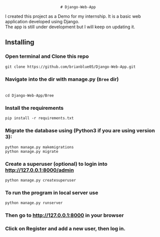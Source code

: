                              # Django-Web-App
I created this project as a Demo for my internship. It is a basic web application developed using Django.<br >
The app is still under development but I will keep on updating it. 


##  Installing
### Open terminal and Clone this repo<br/>
    git clone https://github.com/brianblue05/Django-Web-App.git
### Navigate into the dir with manage.py  (`Bree` dir) <br><br/>
    cd Django-Web-App/Bree
### Install the requirements<br/>
    pip install -r requirements.txt
### Migrate the database using (Python3 if you are using version 3): <br/>
    python manage.py makemigrations
    python manage.py migrate
### Create a superuser (optional) to login into http://127.0.0.1:8000/admin <br/>
    python manage.py createsuperuser
### To run the program in local server use <br/>
    python manage.py runserver
### Then go to http://127.0.0.1:8000 in your browser <br/>

### Click on Register and add a new user, then log in.
